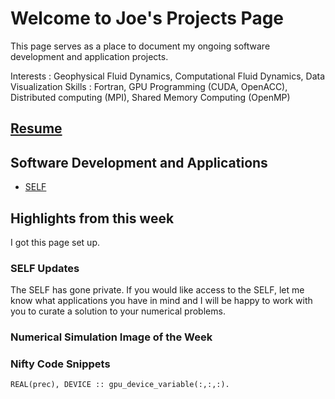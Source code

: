 # Welcome to Joe's Projects Page
This page serves as a place to document my ongoing software development and application projects.

Interests : Geophysical Fluid Dynamics, Computational Fluid Dynamics, Data Visualization
Skills : Fortran, GPU Programming (CUDA, OpenACC), Distributed computing (MPI), Shared Memory Computing (OpenMP)

## [Resume](schoonover_cv.pdf)
## Software Development and Applications
- [SELF](https://schoonovernumerics.github.io/SELF/)

## Highlights from this week
 I got this page set up.
 
### SELF Updates
 The SELF has gone private. 
 If you would like access to the SELF, let me know what applications you have in mind and I will be happy to work with you to curate a solution to your numerical problems.


### Numerical Simulation Image of the Week

### Nifty Code Snippets

```Fortran
REAL(prec), DEVICE :: gpu_device_variable(:,:,:).
```
